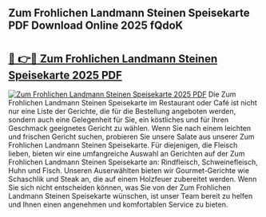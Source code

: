 ## Zum Frohlichen Landmann Steinen Speisekarte PDF Download Online 2025 fQdoK

# <h2><a href="http://gc68yx.nevu.top/?p=Zum+Frohlichen+Landmann+Steinen+Speisekarte">🔗 👉🔴 Zum Frohlichen Landmann Steinen Speisekarte 2025 PDF</a></h2>

[![Zum Frohlichen Landmann Steinen Speisekarte 2025 PDF](https://i.imgur.com/dBaPXMq.png)](http://gc68yx.nevu.top/?p=Zum+Frohlichen+Landmann+Steinen+Speisekarte)
Die Zum Frohlichen Landmann Steinen Speisekarte im Restaurant oder Café ist nicht nur eine Liste der Gerichte, die für die Bestellung angeboten werden, sondern auch eine Gelegenheit für Sie, ein köstliches und für Ihren Geschmack geeignetes Gericht zu wählen. Wenn Sie nach einem leichten und frischen Gericht suchen, probieren Sie unsere Salate aus unserer Zum Frohlichen Landmann Steinen Speisekarte. Für diejenigen, die Fleisch lieben, bieten wir eine umfangreiche Auswahl an Gerichten auf der Zum Frohlichen Landmann Steinen Speisekarte an: Rindfleisch, Schweinefleisch, Huhn und Fisch. Unseren Auserwählten bieten wir Gourmet-Gerichte wie Schaschlik und Steak an, die auf einem Holzfeuer zubereitet werden. Wenn Sie sich nicht entscheiden können, was Sie von der Zum Frohlichen Landmann Steinen Speisekarte wünschen, ist unser Team bereit zu helfen und Ihnen einen angenehmen und komfortablen Service zu bieten.
